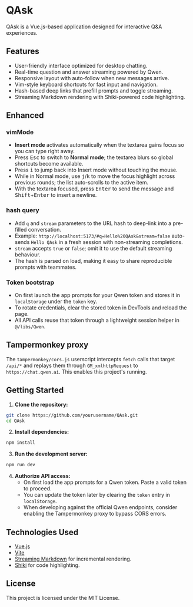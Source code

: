 # QAsk

QAsk is a Vue.js-based application designed for interactive Q&A experiences.

## Features

- User-friendly interface optimized for desktop chatting.
- Real-time question and answer streaming powered by Qwen.
- Responsive layout with auto-follow when new messages arrive.
- Vim-style keyboard shortcuts for fast input and navigation.
- Hash-based deep links that prefill prompts and toggle streaming.
- Streaming Markdown rendering with Shiki-powered code highlighting.

## Enhanced

### vimMode

- **Insert mode** activates automatically when the textarea gains focus so you can type right away.
- Press <kbd>Esc</kbd> to switch to **Normal mode**; the textarea blurs so global shortcuts become available.
- Press <kbd>i</kbd> to jump back into Insert mode without touching the mouse.
- While in Normal mode, use <kbd>j</kbd>/<kbd>k</kbd> to move the focus highlight across previous rounds; the list auto-scrolls to the active item.
- With the textarea focused, press <kbd>Enter</kbd> to send the message and <kbd>Shift</kbd>+<kbd>Enter</kbd> to insert a newline.

### hash query

- Add `q` and `stream` parameters to the URL hash to deep-link into a pre-filled conversation.
- Example: `http://localhost:5173/#q=Hello%20QAsk&stream=false` auto-sends `Hello QAsk` in a fresh session with non-streaming completions.
- `stream` accepts `true` or `false`; omit it to use the default streaming behaviour.
- The hash is parsed on load, making it easy to share reproducible prompts with teammates.

### Token bootstrap

- On first launch the app prompts for your Qwen token and stores it in `localStorage` under the `token` key.
- To rotate credentials, clear the stored token in DevTools and reload the page.
- All API calls reuse that token through a lightweight session helper in `@/libs/Qwen`.

## Tampermonkey proxy

The `tampermonkey/cors.js` userscript intercepts `fetch` calls that target `/api/*` and replays them through `GM_xmlhttpRequest` to `https://chat.qwen.ai`. This enables this project's running.

## Getting Started

1. **Clone the repository:**

```bash
git clone https://github.com/yourusername/QAsk.git
cd QAsk
```

2. **Install dependencies:**

```bash
npm install
```

3. **Run the development server:**

```bash
npm run dev
```

4. **Authorize API access:**
   - On first load the app prompts for a Qwen token. Paste a valid token to proceed.
   - You can update the token later by clearing the `token` entry in `localStorage`.
   - When developing against the official Qwen endpoints, consider enabling the Tampermonkey proxy to bypass CORS errors.

## Technologies Used

- [Vue.js](https://vuejs.org/)
- [Vite](https://vitejs.dev/)
- [Streaming Markdown](https://github.com/lepture/streaming-markdown) for incremental rendering.
- [Shiki](https://shiki.style/) for code highlighting.

## License

This project is licensed under the MIT License.
